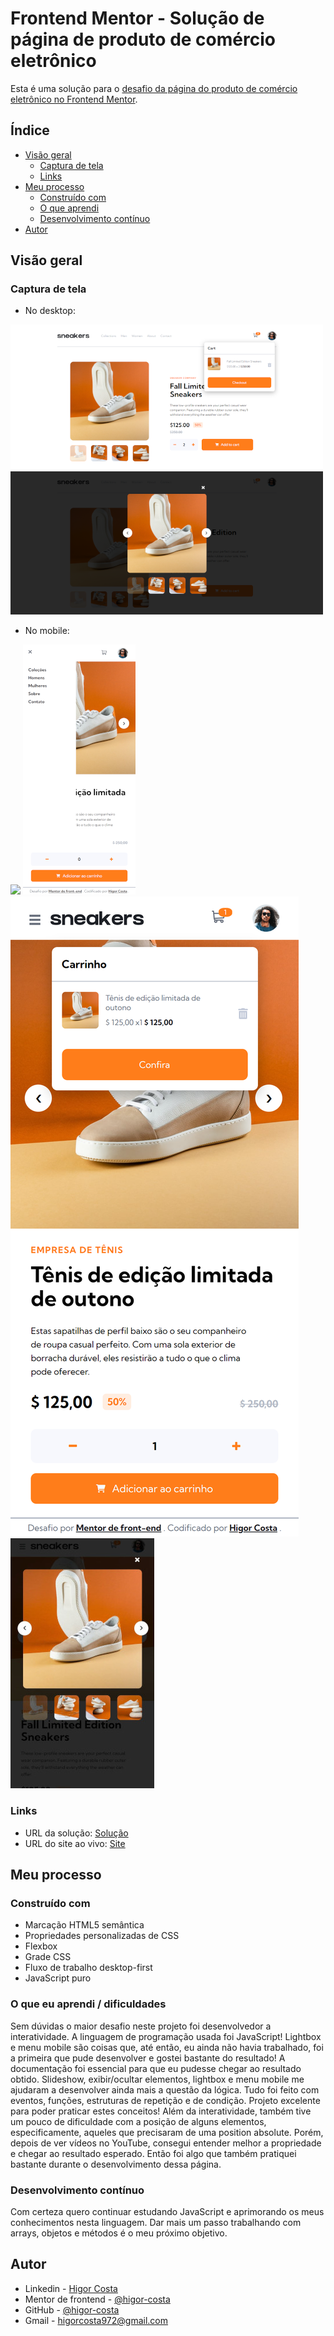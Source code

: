# Frontend Mentor - Solução de página de produto de comércio eletrônico

Esta é uma solução para o [desafio da página do produto de comércio eletrônico no Frontend Mentor](https://www.frontendmentor.io/challenges/ecommerce-product-page-UPsZ9MJp6). 
## Índice

- [Visão geral](#visão-geral)
  - [Captura de tela](#captura-de-tela)
  - [Links](#links)
- [Meu processo](#meu-processo)
  - [Construído com](#construído-com)
  - [O que aprendi](#o-que-aprendi)
  - [Desenvolvimento contínuo](#desenvolvimento-contínuo)
- [Autor](#autor)


## Visão geral

### Captura de tela

- No desktop:

![](screenshot/screenshot1.png)
![](screenshot/screenshot2.png)

- No mobile:

![](screenshot/screenshot-mobile1.png)
![](screenshot/screenshot-mobile2.png)
![](screenshot/screenshot-mobile3.png)
![](screenshot/screenshot-mobile4.jpeg)

### Links

- URL da solução: [Solução](https://www.frontendmentor.io/solutions/pgina-do-produto-de-comrcio-eletrnico-com-html-css-e-js-HJYhhJ_89)
- URL do site ao vivo: [Site](https://higor-costa.github.io/pagina-de-produto-de-comercio-eletronico/)

## Meu processo

### Construído com

- Marcação HTML5 semântica
- Propriedades personalizadas de CSS
- Flexbox
- Grade CSS
- Fluxo de trabalho desktop-first
- JavaScript puro

### O que eu aprendi / dificuldades

Sem dúvidas o maior desafio neste projeto foi desenvolvedor a interatividade. A linguagem de programação usada foi JavaScript! Lightbox e menu mobile são coisas que, até então, eu ainda não havia trabalhado, foi a primeira que pude desenvolver e gostei bastante do resultado! A documentação foi essencial para que eu pudesse chegar ao resultado obtido. Slideshow, exibir/ocultar elementos, lightbox e menu mobile me ajudaram a desenvolver ainda mais a questão da lógica. Tudo foi feito com eventos, funções, estruturas de repetição e de condição. Projeto excelente para poder praticar estes conceitos!
Além da interatividade, também tive um pouco de dificuldade com a posição de alguns elementos, especificamente, aqueles que precisaram de uma position absolute. Porém, depois de ver vídeos no YouTube, consegui entender melhor a propriedade e chegar ao resultado esperado. Então foi algo que também pratiquei bastante durante o desenvolvimento dessa página.

### Desenvolvimento contínuo

Com certeza quero continuar estudando JavaScript e aprimorando os meus conhecimentos nesta linguagem. Dar mais um passo trabalhando com arrays, objetos e métodos é o meu próximo objetivo.

## Autor

- Linkedin - [Higor Costa](linkedin.com/in/higor-costa-/)
- Mentor de frontend - [@higor-costa](https://www.frontendmentor.io/profile/higor-costa)
- GitHub - [@higor-costa](https://github.com/higor-costa)
- Gmail - [higorcosta972@gmail.com](higorcosta972@gmail.com)